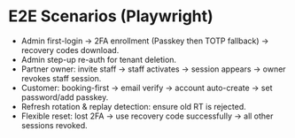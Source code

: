 # E2E Scenarios (Playwright)

- Admin first-login → 2FA enrollment (Passkey then TOTP fallback) → recovery codes download.
- Admin step-up re-auth for tenant deletion.
- Partner owner: invite staff → staff activates → session appears → owner revokes staff session.
- Customer: booking-first → email verify → account auto-create → set password/add passkey.
- Refresh rotation & replay detection: ensure old RT is rejected.
- Flexible reset: lost 2FA → use recovery code successfully → all other sessions revoked.
